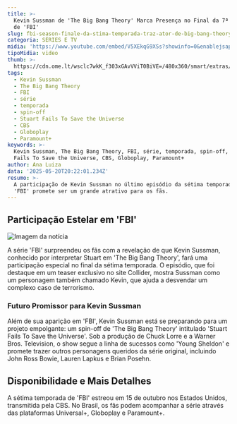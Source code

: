 ```yaml
---
title: >-
  Kevin Sussman de 'The Big Bang Theory' Marca Presença no Final da 7ª Temporada
  de 'FBI'
slug: fbi-season-finale-da-stima-temporada-traz-ator-de-big-bang-theory
categoria: SÉRIES E TV
midia: 'https://www.youtube.com/embed/V5XEkqG9XSs?showinfo=0&enablejsapi=1'
tipoMidia: video
thumb: >-
  https://cdn.ome.lt/wsclc7wkK_f303xGAvVViT0BiVE=/480x360/smart/extras/conteudos/Captura_de_tela_2025-05-20_171452.png
tags:
  - Kevin Sussman
  - The Big Bang Theory
  - FBI
  - série
  - temporada
  - spin-off
  - Stuart Fails To Save the Universe
  - CBS
  - Globoplay
  - Paramount+
keywords: >-
  Kevin Sussman, The Big Bang Theory, FBI, série, temporada, spin-off, Stuart
  Fails To Save the Universe, CBS, Globoplay, Paramount+
author: Ana Luiza
data: '2025-05-20T20:22:01.234Z'
resumo: >-
  A participação de Kevin Sussman no último episódio da sétima temporada de
  'FBI' promete ser um grande atrativo para os fãs.
---
```


## Participação Estelar em 'FBI'

![Imagem da notícia](https://cdn.ome.lt/1BDMMxM0b3V9gRvZspHvrtgExFA=/fit-in/837x500/smart/uploads/conteudo/fotos/Captura_de_tela_2025-05-20_171414.png)

A série 'FBI' surpreendeu os fãs com a revelação de que Kevin Sussman, conhecido por interpretar Stuart em 'The Big Bang Theory', fará uma participação especial no final da sétima temporada. O episódio, que foi destaque em um teaser exclusivo no site Collider, mostra Sussman como um personagem também chamado Kevin, que ajuda a desvendar um complexo caso de terrorismo.

### Futuro Promissor para Kevin Sussman

Além de sua aparição em 'FBI', Kevin Sussman está se preparando para um projeto empolgante: um spin-off de 'The Big Bang Theory' intitulado 'Stuart Fails To Save the Universe'. Sob a produção de Chuck Lorre e a Warner Bros. Television, o show segue a linha de sucessos como 'Young Sheldon' e promete trazer outros personagens queridos da série original, incluindo John Ross Bowie, Lauren Lapkus e Brian Posehn.

## Disponibilidade e Mais Detalhes

A sétima temporada de 'FBI' estreou em 15 de outubro nos Estados Unidos, transmitida pela CBS. No Brasil, os fãs podem acompanhar a série através das plataformas Universal+, Globoplay e Paramount+.

